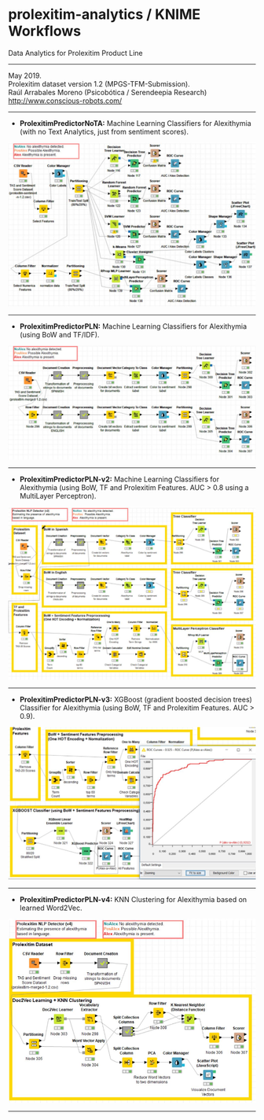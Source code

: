 # prolexitim-analytics / KNIME Workflows
Data Analytics for Prolexitim Product Line
<hr>
May 2019.<br> Prolexitim dataset version 1.2 (MPGS-TFM-Submission).<br> 
Raúl Arrabales Moreno (Psicobótica / Serendeepia Research)<br>
<a target="_blank" href="http://www.conscious-robots.com/">http://www.conscious-robots.com/</a> <br>
<hr>

- **ProlexitimPredictorNoTA:** Machine Learning Classifiers for Alexithymia (with no Text Analytics, just from sentiment scores). 

<img src="ProlexitimPredictorNoTA.jpg">
<hr>

- **ProlexitimPredictorPLN:** Machine Learning Classifiers for Alexithymia (using BoW and TF/IDF). 

<img src="ProlexitimPredictorPLN.jpg">
<hr>

- **ProlexitimPredictorPLN-v2:** Machine Learning Classifiers for Alexithymia (using BoW, TF and Prolexitim Features. AUC > 0.8 using a MultiLayer Perceptron). 

<img src="ProlexitimPredictor_v2.jpg">
<hr>

- **ProlexitimPredictorPLN-v3:** XGBoost (gradient boosted decision trees) Classifier for Alexithymia (using BoW, TF and Prolexitim Features. AUC > 0.9). 

<img src="ProlexitimPredictor_v3.jpg">
<hr>

- **ProlexitimPredictorPLN-v4:** KNN Clustering for Alexithymia based on learned Word2Vec. 

<img src="ProlexitimPredictor_v4.jpg">
<hr>



